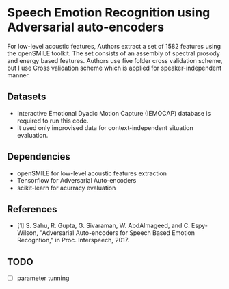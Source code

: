 # Speech Emotion Recognition using Adversarial auto-encoders

For low-level acoustic features, Authors extract a set of 1582 features using the openSMILE toolkit. The set consists of an assembly of spectral prosody and energy based features. Authors use five folder cross validation scheme, but I use Cross validation scheme which is applied for speaker-independent manner. 

## Datasets
* Interactive Emotional Dyadic Motion Capture (IEMOCAP) database is required to run this code.
* It used only improvised data for context-independent situation evaluation.

## Dependencies
* openSMILE for low-level acoustic features extraction
* Tensorflow for Adversarial Auto-encoders
* scikit-learn for acurracy evaluation

## References
* [1] S. Sahu, R. Gupta, G. Sivaraman, W. AbdAlmageed, and C. Espy-Wilson, "Adversarial Auto-encoders for Speech Based Emotion Recogntion," in Proc. Interspeech, 2017.

## TODO
- [ ] parameter tunning



